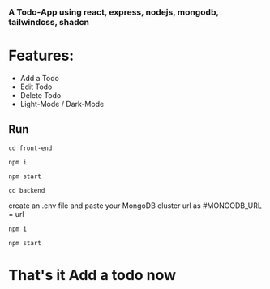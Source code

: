 ### A Todo-App using react, express, nodejs, mongodb, tailwindcss, shadcn 

# Features: 
- Add a Todo
- Edit Todo
- Delete Todo
- Light-Mode / Dark-Mode

## Run 

`cd front-end`

`npm i`

`npm start`

`cd backend`

create an .env file and paste your MongoDB cluster url as #MONGODB_URL = url

`npm i`

`npm start`

# That's it Add a todo now






